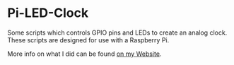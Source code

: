 Pi-LED-Clock
============

Some scripts which controls GPIO pins and LEDs to create an analog clock. These scripts are designed for use with a Raspberry Pi.

More info on what I did can be found <a href="http://bentleycarr.com/tech/ledclock.html">on my Website</a>.
